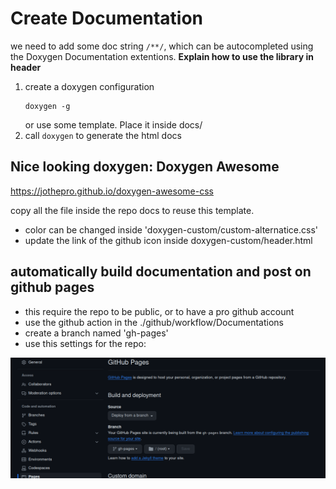 # Create Documentation 

we need to add some doc string ``` /**/ ```, which can be autocompleted
using the Doxygen Documentation extentions. 
**Explain how to use the library in header**

1. create a doxygen configuration
    ```shell
    doxygen -g
    ```
    or use some template. Place it inside docs/
2. call ``` doxygen ``` to generate the html docs

## Nice looking doxygen: Doxygen Awesome
https://jothepro.github.io/doxygen-awesome-css

copy all the file inside the repo docs to reuse this template.
- color can be changed inside 'doxygen-custom/custom-alternatice.css'
- update the link of the github icon inside doxygen-custom/header.html

## automatically build documentation and post on github pages

- this require the repo to be public, or to have a pro github account
- use the github action in the ./github/workflow/Documentations
- create a branch named 'gh-pages'
- use this settings for the repo:

![settings repo pages](docs/img/repo_settings.png)

